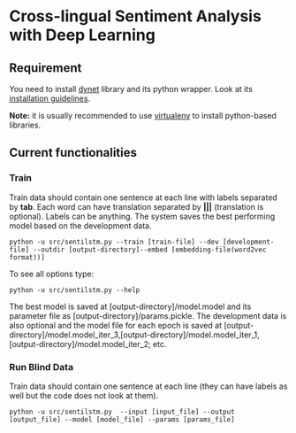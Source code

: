 # Cross-lingual Sentiment Analysis with Deep Learning

## Requirement
You need to install [dynet](https://github.com/clab/dynet) library and its python wrapper. Look at its [installation guidelines](http://dynet.readthedocs.io/en/latest/python.html). 

__Note:__ it is usually recommended to use [virtualenv](https://virtualenv.pypa.io/en/stable/) to install python-based libraries.


## Current functionalities

### Train
Train data should contain one sentence at each line with labels separated by __tab__. Each word can have translation separated by __|||__ (translation is optional). Labels can be anything. The system saves the best performing model based on the development data.

```
python -u src/sentilstm.py --train [train-file] --dev [development-file] --outdir [output-directory]--embed [embedding-file(word2vec format))] 
```

To see all options type:
```
python -u src/sentilstm.py --help
```

The best model is saved at [output-directory]/model.model and its parameter file as [output-directory]/params.pickle. The development data is also optional and the model file for each epoch is saved at [output-directory]/model.model_iter_3,[output-directory]/model.model_iter_1, [output-directory]/model.model_iter_2; etc.

### Run Blind Data

Train data should contain one sentence at each line (they can have labels as well but the code does not look at them).

```
python -u src/sentilstm.py  --input [input_file] --output [output_file] --model [model_file] --params [params_file] 
```